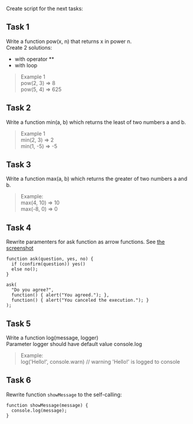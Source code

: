 Create script for the next tasks:

## Task 1
Write a function pow(x, n) that returns x in power n.  
Create 2 solutions:
  - with operator **
  - with loop
> Example 1  
pow(2, 3) => 8  
pow(5, 4) => 625  

## Task 2
Write a function min(a, b) which returns the least of two numbers a and b.
> Example 1  
min(2, 3) => 2  
min(1, -5) => -5

## Task 3
Write a function max(a, b) which returns the greater of two numbers a and b.
> Example:  
max(4, 10) => 10  
max(-8, 0) => 0  

## Task 4
Rewrite paramenters for ask function as arrow functions. See [the screenshot](https://prnt.sc/10vfh48)   
```
function ask(question, yes, no) {
  if (confirm(question)) yes()
  else no();
}

ask(
  "Do you agree?",
  function() { alert("You agreed."); },
  function() { alert("You canceled the execution."); }
);
```

## Task 5
Write a function log(message, logger)  
Parameter logger should have default value console.log
> Example:  
log('Hello!', console.warn) // warning 'Hello!' is logged to console

## Task 6
Rewrite function `showMessage` to the self-calling:  
```
function showMessage(message) {
  console.log(message);
}
```
